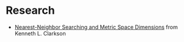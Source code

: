 # Research

* [Nearest-Neighbor Searching and Metric Space Dimensions](http://kenclarkson.org/nn_survey/p.pdf) from Kenneth L. Clarkson
